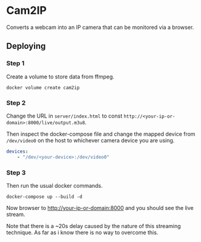 # Cam2IP

Converts a webcam into an IP camera that can be monitored via a browser.

## Deploying

### Step 1

Create a volume to store data from ffmpeg.

```none
docker volume create cam2ip
```

### Step 2

Change the URL in `server/index.html` to const `http://<your-ip-or-domain>:8000/live/output.m3u8`.

Then inspect the docker-compose file and change the mapped device from `/dev/video0` on the host to whichever camera device you are using.

```yaml
devices:
    - "/dev/<your-device>:/dev/video0"
```

### Step 3

Then run the usual docker commands.

```none
docker-compose up --build -d
```

Now browser to [http://your-ip-or-domain:8000](http://your-ip-or-domain:8000) and you should see the live stream.

Note that there is a ~20s delay caused by the nature of this streaming technique. As far as i know there is no way to overcome this.
